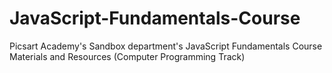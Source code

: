 # JavaScript-Fundamentals-Course
Picsart Academy's Sandbox department's JavaScript Fundamentals Course Materials and Resources (Computer Programming Track)
